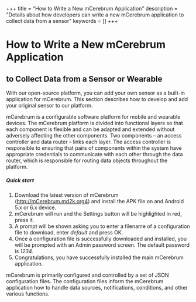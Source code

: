 +++
title = "How to Write a New mCerebrum Application"
description = "Details about how developers can write a new mCerebrum application to collect data from a sensor"
keywords = []
+++

# How to Write a New mCerebrum Application

## to Collect Data from a Sensor or Wearable

With our open-source platform, you can add your own sensor as a built-in application for mCerebrum. This section describes how to develop and add your original sensor to our platform.

mCerebrum is a configurable software platform for mobile and wearable devices. The mCerebrum platform is divided into functional layers so that each component is flexible and can be adapted and extended without adversely affecting the other components. Two components – an access controller and data router – links each layer. The access controller is responsible to ensuring that pairs of components within the system have appropriate credentials to communicate with each other through the data router, which is responsible for routing data objects throughout the platform.

##### Quick start
1.	Download the latest version of mCerebrum (http://mCerebrum.md2k.org4) and install the APK file on and Android 5.x or 6.x device.
1.	mCerebrum will run and the Settings button will be highlighted in red, press it.
1.	A prompt will be shown asking you to enter a filename of a configuration file to download, enter *default* and press OK.
1.	Once a configuration file is successfully downloaded and installed, you will be prompted with an Admin password screen. The default password is *1234*.
1.	Congratulations, you have successfully installed the main mCerebrum application.

mCerebrum is primarily configured and controlled by a set of JSON configuration files. The configuration files inform the mCerebrum application how to handle data sources, notifications, conditions, and other various functions.
